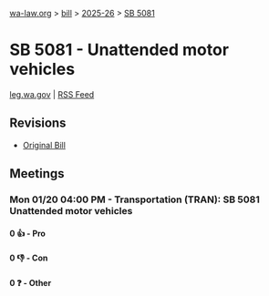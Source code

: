 [wa-law.org](/) > [bill](/bill/) > [2025-26](/bill/2025-26/) > [SB 5081](/bill/2025-26/sb/5081/)

# SB 5081 - Unattended motor vehicles
[leg.wa.gov](https://app.leg.wa.gov/billsummary?BillNumber=5081&Year=2025&Initiative=false) | [RSS Feed](./rss.xml)

## Revisions
* [Original Bill](1/)

## Meetings
### Mon 01/20 04:00 PM - Transportation (TRAN): SB 5081 Unattended motor vehicles
#### 0 👍 - Pro

#### 0 👎 - Con

#### 0 ❓ - Other
